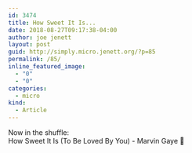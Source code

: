 ```yaml
---
id: 3474
title: How Sweet It Is...
date: 2018-08-27T09:17:38-04:00
author: joe jenett
layout: post
guid: http://simply.micro.jenett.org/?p=85
permalink: /85/
inline_featured_image:
  - "0"
  - "0"
categories:
  - micro
kind:
  - Article
---
```

Now in the shuffle:  
How Sweet It Is (To Be Loved By You) - Marvin Gaye 🎵